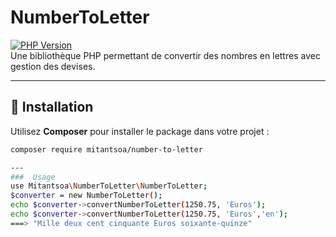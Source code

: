 # NumberToLetter

[![PHP Version](https://img.shields.io/badge/PHP-%3E=8.0-blue)](https://www.php.net/)  
Une bibliothèque PHP permettant de convertir des nombres en lettres avec gestion des devises.

---

## 🚀 Installation

Utilisez **Composer** pour installer le package dans votre projet :

```sh
composer require mitantsoa/number-to-letter

---
###  Usage
use Mitantsoa\NumberToLetter\NumberToLetter;
$converter = new NumberToLetter();
echo $converter->convertNumberToLetter(1250.75, 'Euros');
echo $converter->convertNumberToLetter(1250.75, 'Euros','en');
===> "Mille deux cent cinquante Euros soixante-quinze"
```
